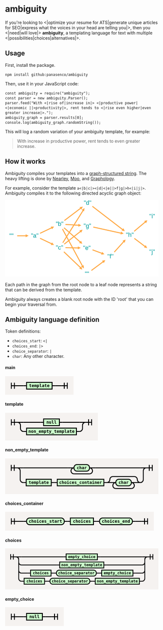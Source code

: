 # ambiguity

If you're looking to <|optimize your resume for ATS|generate unique articles for SEO|express what the voices in your head are telling you|>, then you <|need|will love|> **ambiguity**, a templating language for text with multiple <|possibilities|choices|alternatives|>. 

## Usage

First, install the package.

```
npm install github:panasenco/ambiguity
```

Then, use it in your JavaScript code:
```
const ambiguity = require("ambiguity");
const parser = new ambiguity.Parser();
parser.feed("With <|rise of|increase in|> <|productive power|<|economic ||>productivity|>, rent tends to <|rise even higher|even greater increase|>.");
ambiguity_graph = parser.results[0];
console.log(ambiguity_graph.randomString());
```

This will log a random variation of your ambiguity template, for example:

> With increase in productive power, rent tends to even greater increase.

## How it works

Ambiguity compiles your templates into a [graph-structured string](https://en.wikipedia.org/wiki/Graph-structured_stack). The heavy lifting is done by [Nearley](https://nearley.js.org/), [Moo](https://github.com/no-context/moo), and [Graphology](https://graphology.github.io/).

For example, consider the template `a<|b|c|><|d|<|e||>f|g|>h<|i|j|>`. Ambiguity compiles it to the following directed acyclic graph object:

![Ambiguity template expressed as a graph](docs/example-graph.png)

Each path in the graph from the root node to a leaf node represents a string that can be derived from the template.

Ambiguity always creates a blank root node with the ID 'root' that you can begin your traversal from.

## Ambiguity language definition

Token definitions:
- `choices_start`: `<|`
- `choices_end`: `|>`
- `choice_separator`: `|`
- `char`: Any other character.

#### main

![main railroad diagram](docs/lang-main.png)

#### template

![template railroad diagram](docs/lang-template.png)

#### non_empty_template

![non_empty_template railroad diagram](docs/lang-non-empty-template.png)

#### choices_container

![choices_container railroad diagram](docs/lang-choices-container.png)

#### choices

![choices railroad diagram](docs/lang-choices.png)

#### empty_choice

![empty_choice railroad diagram](docs/lang-empty-choice.png)

